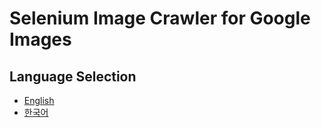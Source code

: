 # Selenium Image Crawler for Google Images

## Language Selection

*   [English](README.md)
*   [한국어](README.ko.md)
